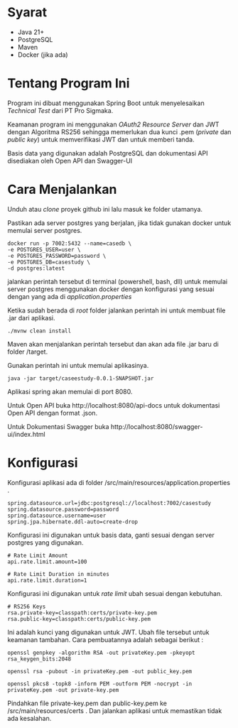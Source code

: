 # Syarat 

- Java 21+
- PostgreSQL
- Maven
- Docker (jika ada)

# Tentang Program Ini

Program ini dibuat menggunakan Spring Boot untuk menyelesaikan *Technical Test* dari PT Pro Sigmaka.

Keamanan program ini menggunakan *OAuth2 Resource Server* dan JWT dengan Algoritma RS256 sehingga memerlukan dua kunci .pem (*private* dan *public key*) untuk memverifikasi JWT dan untuk memberi tanda.

Basis data yang digunakan adalah PostgreSQL dan dokumentasi API disediakan oleh Open API dan Swagger-UI


# Cara Menjalankan

Unduh atau *clone* proyek github ini lalu masuk ke folder utamanya.

Pastikan ada server postgres yang berjalan, jika tidak gunakan docker untuk memulai server postgres.

```
docker run -p 7002:5432 --name=casedb \
-e POSTGRES_USER=user \
-e POSTGRES_PASSWORD=password \
-e POSTGRES_DB=casestudy \
-d postgres:latest
```

jalankan perintah tersebut di terminal (powershell, bash, dll) untuk memulai server postgres menggunakan docker dengan konfigurasi yang sesuai dengan yang ada di *application.properties*

Ketika sudah berada di *root* folder jalankan perintah ini untuk membuat file .jar dari aplikasi.

```
./mvnw clean install
```

Maven akan menjalankan perintah tersebut dan akan ada file .jar baru di folder /target.  

Gunakan perintah ini untuk memulai aplikasinya.

```
java -jar target/caseestudy-0.0.1-SNAPSHOT.jar 
```
Aplikasi spring akan memulai di port 8080. 

Untuk Open API buka http://localhost:8080/api-docs untuk dokumentasi Open API dengan format .json.

Untuk Dokumentasi Swagger buka http://localhost:8080/swagger-ui/index.html

# Konfigurasi

Konfigurasi aplikasi ada di folder /src/main/resources/application.properties .

```properties
spring.datasource.url=jdbc:postgresql://localhost:7002/casestudy
spring.datasource.password=password
spring.datasource.username=user
spring.jpa.hibernate.ddl-auto=create-drop
```
Konfigurasi ini digunakan untuk basis data, ganti sesuai dengan server postgres yang digunakan.

```properties
# Rate Limit Amount
api.rate.limit.amount=100

# Rate Limit Duration in minutes
api.rate.limit.duration=1
```

Konfigurasi ini digunakan untuk *rate limit* ubah sesuai dengan kebutuhan.

```properties
# RS256 Keys
rsa.private-key=classpath:certs/private-key.pem
rsa.public-key=classpath:certs/public-key.pem
```

Ini adalah kunci yang digunakan untuk JWT. Ubah file tersebut untuk keamanan tambahan. Cara pembuatannya adalah sebagai berikut :

```
openssl genpkey -algorithm RSA -out privateKey.pem -pkeyopt rsa_keygen_bits:2048

openssl rsa -pubout -in privateKey.pem -out public_key.pem

openssl pkcs8 -topk8 -inform PEM -outform PEM -nocrypt -in privateKey.pem -out private-key.pem
```

Pindahkan file private-key.pem dan public-key.pem ke /src/main/resources/certs . Dan jalankan aplikasi untuk memastikan tidak ada kesalahan.